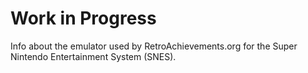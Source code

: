 # Work in Progress

Info about the emulator used by RetroAchievements.org for the Super Nintendo Entertainment System (SNES).
